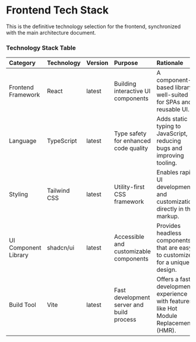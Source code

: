 # Frontend Tech Stack

This is the definitive technology selection for the frontend, synchronized with the main architecture document.

### Technology Stack Table

| Category | Technology | Version | Purpose | Rationale |
| :--- | :--- | :--- | :--- | :--- |
| Frontend Framework | React | latest | Building interactive UI components | A component-based library well-suited for SPAs and reusable UI. |
| Language | TypeScript | latest | Type safety for enhanced code quality | Adds static typing to JavaScript, reducing bugs and improving tooling. |
| Styling | Tailwind CSS | latest | Utility-first CSS framework | Enables rapid UI development and customization directly in the markup. |
| UI Component Library | shadcn/ui | latest | Accessible and customizable components | Provides headless components that are easy to customize for a unique design. |
| Build Tool | Vite | latest | Fast development server and build process | Offers a fast development experience with features like Hot Module Replacement (HMR). |
